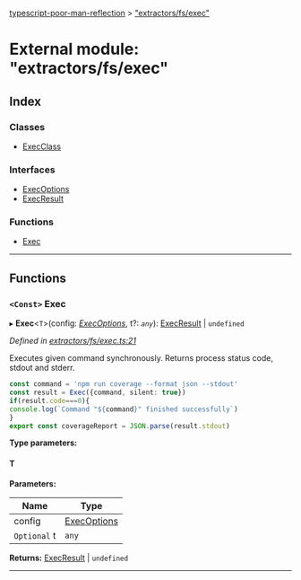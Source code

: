 [typescript-poor-man-reflection](../README.md) > ["extractors/fs/exec"](../modules/_extractors_fs_exec_.md)

# External module: "extractors/fs/exec"

## Index

### Classes

* [ExecClass](../classes/_extractors_fs_exec_.execclass.md)

### Interfaces

* [ExecOptions](../interfaces/_extractors_fs_exec_.execoptions.md)
* [ExecResult](../interfaces/_extractors_fs_exec_.execresult.md)

### Functions

* [Exec](_extractors_fs_exec_.md#exec)

---

## Functions

<a id="exec"></a>

### `<Const>` Exec

▸ **Exec**<`T`>(config: *[ExecOptions](../interfaces/_extractors_fs_exec_.execoptions.md)*, t?: *`any`*): [ExecResult](../interfaces/_extractors_fs_exec_.execresult.md) \| `undefined`

*Defined in [extractors/fs/exec.ts:21](https://github.com/cancerberoSgx/typescript-poor-man-reflection/blob/671fe6b/src/extractors/fs/exec.ts#L21)*

Executes given command synchronously. Returns process status code, stdout and stderr.

```ts
const command = 'npm run coverage --format json --stdout'
const result = Exec({command, silent: true})
if(result.code===0){
console.log(`Command "${command}" finished successfully`)
}
export const coverageReport = JSON.parse(result.stdout)
```

**Type parameters:**

#### T 
**Parameters:**

| Name | Type |
| ------ | ------ |
| config | [ExecOptions](../interfaces/_extractors_fs_exec_.execoptions.md) |
| `Optional` t | `any` |

**Returns:** [ExecResult](../interfaces/_extractors_fs_exec_.execresult.md) \| `undefined`

___

